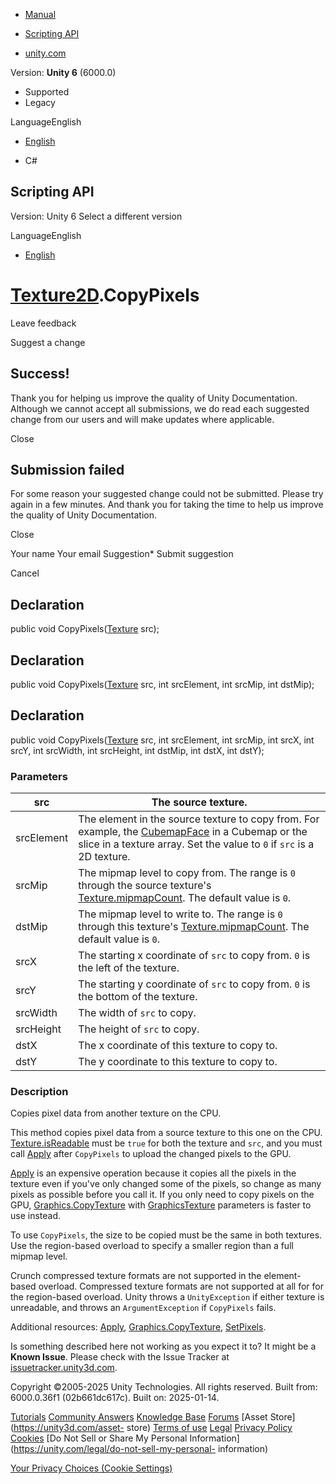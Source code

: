 [ ]()

  * [Manual](../Manual/index.html)
  * [Scripting API](../ScriptReference/index.html)

  * [unity.com](https://unity.com/)

Version: **Unity 6** (6000.0)

  * Supported
  * Legacy

LanguageEnglish

  * [English]()

  * C#

[ ](https://docs.unity3d.com)

## Scripting API

Version: Unity 6 Select a different version

LanguageEnglish

  * [English]()

#  [Texture2D](Texture2D.html).CopyPixels

Leave feedback

Suggest a change

## Success!

Thank you for helping us improve the quality of Unity Documentation. Although
we cannot accept all submissions, we do read each suggested change from our
users and will make updates where applicable.

Close

## Submission failed

For some reason your suggested change could not be submitted. Please <a>try
again</a> in a few minutes. And thank you for taking the time to help us
improve the quality of Unity Documentation.

Close

Your name Your email Suggestion* Submit suggestion

Cancel

[ ]()

## Declaration

public void CopyPixels([Texture](Texture.html) src);

## Declaration

public void CopyPixels([Texture](Texture.html) src, int srcElement, int
srcMip, int dstMip);

## Declaration

public void CopyPixels([Texture](Texture.html) src, int srcElement, int
srcMip, int srcX, int srcY, int srcWidth, int srcHeight, int dstMip, int dstX,
int dstY);

### Parameters

src | The source texture.  
---|---  
srcElement | The element in the source texture to copy from. For example, the [CubemapFace](CubemapFace.html) in a Cubemap or the slice in a texture array. Set the value to `0` if `src` is a 2D texture.  
srcMip | The mipmap level to copy from. The range is `0` through the source texture's [Texture.mipmapCount](Texture-mipmapCount.html). The default value is `0`.  
dstMip | The mipmap level to write to. The range is `0` through this texture's [Texture.mipmapCount](Texture-mipmapCount.html). The default value is `0`.  
srcX | The starting x coordinate of `src` to copy from. `0` is the left of the texture.  
srcY | The starting y coordinate of `src` to copy from. `0` is the bottom of the texture.  
srcWidth | The width of `src` to copy.  
srcHeight | The height of `src` to copy.  
dstX | The x coordinate of this texture to copy to.  
dstY | The y coordinate to this texture to copy to.  
  
### Description

Copies pixel data from another texture on the CPU.

This method copies pixel data from a source texture to this one on the CPU.
[Texture.isReadable](Texture-isReadable.html) must be `true` for both the
texture and `src`, and you must call [Apply](Texture2D.Apply.html) after
`CopyPixels` to upload the changed pixels to the GPU.  
  
[Apply](Texture2D.Apply.html) is an expensive operation because it copies all
the pixels in the texture even if you've only changed some of the pixels, so
change as many pixels as possible before you call it. If you only need to copy
pixels on the GPU, [Graphics.CopyTexture](Graphics.CopyTexture.html) with
[GraphicsTexture](Rendering.GraphicsTexture.html) parameters is faster to use
instead.  
  
To use `CopyPixels`, the size to be copied must be the same in both textures.
Use the region-based overload to specify a smaller region than a full mipmap
level.  
  
Crunch compressed texture formats are not supported in the element-based
overload. Compressed texture formats are not supported at all for for the
region-based overload. Unity throws a `UnityException` if either texture is
unreadable, and throws an `ArgumentException` if `CopyPixels` fails.  
  
Additional resources: [Apply](Texture2D.Apply.html),
[Graphics.CopyTexture](Graphics.CopyTexture.html),
[SetPixels](Texture2D.SetPixels.html).

Is something described here not working as you expect it to? It might be a
**Known Issue**. Please check with the Issue Tracker at
[issuetracker.unity3d.com](https://issuetracker.unity3d.com).

Copyright ©2005-2025 Unity Technologies. All rights reserved. Built from:
6000.0.36f1 (02b661dc617c). Built on: 2025-01-14.

[Tutorials](https://unity3d.com/learn) [Community
Answers](https://answers.unity3d.com) [Knowledge
Base](https://support.unity3d.com/hc/en-us)
[Forums](https://forum.unity3d.com) [Asset Store](https://unity3d.com/asset-
store) [Terms of use](https://docs.unity3d.com/Manual/TermsOfUse.html)
[Legal](https://unity.com/legal) [Privacy
Policy](https://unity.com/legal/privacy-policy)
[Cookies](https://unity.com/legal/cookie-policy) [Do Not Sell or Share My
Personal Information](https://unity.com/legal/do-not-sell-my-personal-
information)

[Your Privacy Choices (Cookie Settings)](javascript:void\(0\);)

